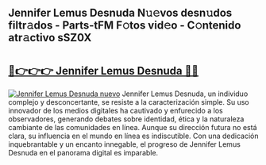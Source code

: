 ## Jennifer Lemus Desnuda N𝚞𝚎vos desn𝚞dos filtr𝚊dos - Parts-tFM F𝚘tos vid𝚎o - C𝚘ntenido atr𝚊ctivo sSZ0X

# <h2><a href="http://mb92ar.tromn.icu/?c=Jennifer+Lemus+Desnuda">🔗👉👉👉 Jennifer Lemus Desnuda 🔗🔗</a></h2>

[![Jennifer Lemus Desnuda nuevo](https://i.imgur.com/pEAQMta.gif)](http://mb92ar.tromn.icu/?c=Jennifer+Lemus+Desnuda)
Jennifer Lemus Desnuda, un individuo complejo y desconcertante, se resiste a la caracterización simple. Su uso innovador de los medios digitales ha cautivado y enfurecido a los observadores, generando debates sobre identidad, ética y la naturaleza cambiante de las comunidades en línea. Aunque su dirección futura no está clara, su influencia en el mundo en línea es indiscutible. Con una dedicación inquebrantable y un encanto innegable, el progreso de Jennifer Lemus Desnuda en el panorama digital es imparable.
